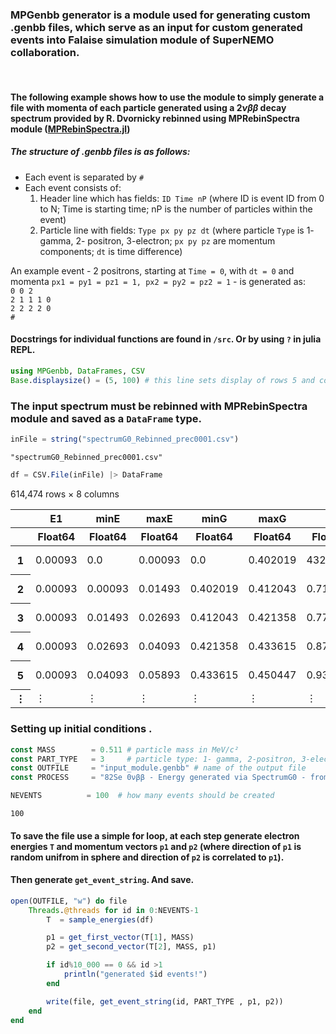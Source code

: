 ### MPGenbb generator is a module used for generating custom .genbb files, which serve as an input for custom generated events into Falaise simulation module of SuperNEMO collaboration. 
<br>

#### The following example shows how to use the module to simply generate a file with momenta of each particle generated using a $2\nu\beta\beta$ decay spectrum provided by R. Dvornicky rebinned using MPRebinSpectra module (<a href="https://github.com/Shoram444/MPRebinSpectra.jl">MPRebinSpectra.jl</a>)


##### The structure of .genbb files is as follows: 
+ Each event is separated by ``#``
+ Each event consists of:
    1. Header line which has fields: ``ID Time nP`` (where ID is event ID from 0 to N; Time is starting time; nP is the number of particles within the event)
    2. Particle line with fields: ``Type px py pz dt`` (where particle ``Type`` is 1- gamma, 2- positron, 3-electron; ``px py pz`` are momentum components; ``dt`` is time difference)

An example event - 2 positrons, starting at ``Time = 0``, with ``dt = 0`` and momenta ``px1 = py1 = pz1 = 1, px2 = py2 = pz2 = 1`` - is generated as:
<br>
``0 0 2 `` <br>
``2 1 1 1 0`` <br>
``2 2 2 2 0`` <br>
``#``

#### Docstrings for individual functions are found in ``/src``. Or by using ``?`` in julia REPL. 



```julia
using MPGenbb, DataFrames, CSV
Base.displaysize() = (5, 100) # this line sets display of rows 5 and cols 100
```

### The input spectrum must be rebinned with MPRebinSpectra module and saved as a ``DataFrame`` type.


```julia
inFile = string("spectrumG0_Rebinned_prec0001.csv")
```




    "spectrumG0_Rebinned_prec0001.csv"




```julia
df = CSV.File(inFile) |> DataFrame
```




<div class="data-frame"><p>614,474 rows × 8 columns</p><table class="data-frame"><thead><tr><th></th><th>E1</th><th>minE</th><th>maxE</th><th>minG</th><th>maxG</th><th>a</th><th>b</th><th>cdf</th></tr><tr><th></th><th title="Float64">Float64</th><th title="Float64">Float64</th><th title="Float64">Float64</th><th title="Float64">Float64</th><th title="Float64">Float64</th><th title="Float64">Float64</th><th title="Float64">Float64</th><th title="Float64">Float64</th></tr></thead><tbody><tr><th>1</th><td>0.00093</td><td>0.0</td><td>0.00093</td><td>0.0</td><td>0.402019</td><td>432.278</td><td>0.0</td><td>1.86939e-7</td></tr><tr><th>2</th><td>0.00093</td><td>0.00093</td><td>0.01493</td><td>0.402019</td><td>0.412043</td><td>0.716006</td><td>0.401353</td><td>5.88537e-6</td></tr><tr><th>3</th><td>0.00093</td><td>0.01493</td><td>0.02693</td><td>0.412043</td><td>0.421358</td><td>0.776314</td><td>0.400452</td><td>1.08858e-5</td></tr><tr><th>4</th><td>0.00093</td><td>0.02693</td><td>0.04093</td><td>0.421358</td><td>0.433615</td><td>0.875475</td><td>0.397782</td><td>1.68706e-5</td></tr><tr><th>5</th><td>0.00093</td><td>0.04093</td><td>0.05893</td><td>0.433615</td><td>0.450447</td><td>0.93513</td><td>0.39534</td><td>2.48272e-5</td></tr><tr><th>&vellip;</th><td>&vellip;</td><td>&vellip;</td><td>&vellip;</td><td>&vellip;</td><td>&vellip;</td><td>&vellip;</td><td>&vellip;</td><td>&vellip;</td></tr></tbody></table></div>



### Setting up initial conditions .


```julia
const MASS        = 0.511 # particle mass in MeV/c²
const PART_TYPE   = 3     # particle type: 1- gamma, 2-positron, 3-electron
const OUTFILE     = "input_module.genbb" # name of the output file
const PROCESS     = "82Se 0νββ - Energy generated via SpectrumG0 - from R. Dvornicky";
```


```julia
NEVENTS          = 100  # how many events should be created
```




    100



#### To save the file use a simple for loop, at each step generate electron energies ```T``` and momentum vectors ``p1`` and ``p2`` (where direction of ``p1`` is random unifrom in sphere and direction of ``p2`` is correlated to ``p1``). 
#### Then generate ``get_event_string``. And save.


```julia
open(OUTFILE, "w") do file
    Threads.@threads for id in 0:NEVENTS-1
        T  = sample_energies(df)

        p1 = get_first_vector(T[1], MASS)
        p2 = get_second_vector(T[2], MASS, p1)

        if id%10_000 == 0 && id >1
            println("generated $id events!")
        end

        write(file, get_event_string(id, PART_TYPE , p1, p2))
    end
end
```

